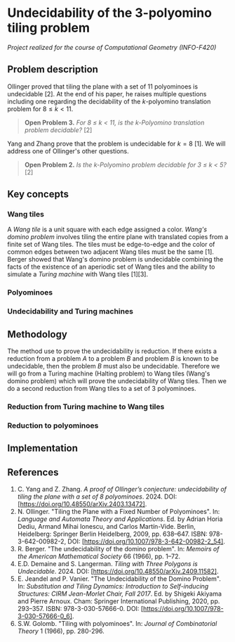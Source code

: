 # Undecidability of the 3-polyomino tiling problem
*Project realized for the course of Computational Geometry (INFO-F420)*

## Problem description
Ollinger proved that tiling the plane with a set of 11 polyominoes is undecidable [2]. At the end of his paper, he raises multiple questions including one regarding the decidability of the $k$-polyomino translation problem for $8\leq k < 11$.
> **Open Problem 3.** *For 8 ≤ k < 11, is the k-Polyomino translation problem decidable?* [2]

Yang and Zhang prove that the problem is undecidable for $k=8$ [1]. We will address one of Ollinger's other questions.
> **Open Problem 2.** *Is the k-Polyomino problem decidable for 3 ≤ k < 5?* [2]

## Key concepts
### Wang tiles
A *Wang tile* is a unit square with each edge assigned a color. *Wang's domino problem* involves tiling the entire plane with translated copies from a finite set of Wang tiles. The tiles must be edge-to-edge and the color of common edges between two adjacent Wang tiles must be the same [1]. Berger showed that Wang's domino problem is undecidable combining the facts of the existence of an aperiodic set of Wang tiles and the ability to simulate a *Turing machine* with Wang tiles [1][3].

### Polyominoes

### Undecidability and Turing machines

## Methodology
The method use to prove the undecidability is reduction. If there exists a reduction from a problem $A$ to a problem $B$ and problem $B$ is known to be undecidable, then the problem $B$ must also be undecidable. Therefore we will go from a Turing machine (Halting problem) to Wang tiles (Wang's domino problem) which will prove the undecidability of Wang tiles. Then we do a second reduction from Wang tiles to a set of 3 polyominoes.

### Reduction from Turing machine to Wang tiles

### Reduction to polyominoes

## Implementation

## References
1. C. Yang and Z. Zhang. *A proof of Ollinger’s conjecture: undecidability of tiling the plane with a set of 8 polyominoes*. 2024. DOI: [https://doi.org/10.48550/arXiv.2403.13472].
2. N. Ollinger. "Tiling the Plane with a Fixed Number of Polyominoes". In: *Language and Automata Theory and Applications*. Ed. by Adrian Horia Dediu, Armand Mihai Ionescu, and Carlos Martín-Vide. Berlin, Heidelberg: Springer Berlin Heidelberg, 2009, pp. 638–647. ISBN: 978-3-642-00982-2, DOI: [https://doi.org/10.1007/978-3-642-00982-2_54].
3. R. Berger. "The undecidability of the domino problem". In: *Memoirs of the American Mathematical Society* 66 (1966), pp. 1–72.
4. E.D. Demaine and S. Langerman. *Tiling with Three Polygons is Undecidable*. 2024. DOI: [https://doi.org/10.48550/arXiv.2409.11582].
5. E. Jeandel and P. Vanier. "The Undecidability of the Domino Problem". In: *Substitution and Tiling Dynamics: Introduction to Self-inducing Structures: CIRM Jean-Morlet Chair, Fall 2017*. Ed. by Shigeki Akiyama and Pierre Arnoux. Cham: Springer International Publishing, 2020, pp. 293–357. ISBN: 978-3-030-57666-0. DOI: [https://doi.org/10.1007/978-3-030-57666-0_6].
6. S.W. Golomb. "Tiling with polyominoes". In: *Journal of Combinatorial Theory* 1 (1966), pp. 280-296.
